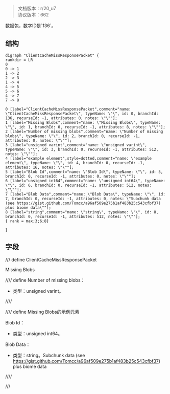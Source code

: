 # <!-- md:samp ClientCacheMissResponsePacket -->

> 文档版本：r/20_u7<br/>协议版本：662

<!-- md:samp ClientCacheMissResponsePacket -->数据包，数字ID是`136`。

## 结构

```viz
digraph "ClientCacheMissResponsePacket" {
rankdir = LR
0
0 -> 1
1 -> 2
2 -> 3
1 -> 4
4 -> 5
5 -> 6
4 -> 7
7 -> 8

0 [label="ClientCacheMissResponsePacket",comment="name: \"ClientCacheMissResponsePacket\", typeName: \"\", id: 0, branchId: 136, recurseId: -1, attributes: 0, notes: \"\""];
1 [label="Missing Blobs",comment="name: \"Missing Blobs\", typeName: \"\", id: 1, branchId: 0, recurseId: -1, attributes: 8, notes: \"\""];
2 [label="Number of missing blobs",comment="name: \"Number of missing blobs\", typeName: \"\", id: 2, branchId: 0, recurseId: -1, attributes: 0, notes: \"\""];
3 [label="unsigned varint",comment="name: \"unsigned varint\", typeName: \"\", id: 3, branchId: 0, recurseId: -1, attributes: 512, notes: \"\""];
4 [label="example element",style=dotted,comment="name: \"example element\", typeName: \"\", id: 4, branchId: 0, recurseId: -1, attributes: 16, notes: \"\""];
5 [label="Blob Id",comment="name: \"Blob Id\", typeName: \"\", id: 5, branchId: 0, recurseId: -1, attributes: 0, notes: \"\""];
6 [label="unsigned int64",comment="name: \"unsigned int64\", typeName: \"\", id: 6, branchId: 0, recurseId: -1, attributes: 512, notes: \"\""];
7 [label="Blob Data",comment="name: \"Blob Data\", typeName: \"\", id: 7, branchId: 0, recurseId: -1, attributes: 0, notes: \"Subchunk data (see https://gist.github.com/Tomcc/a96af509e275b1af483b25c543cfbf37) plus biome data\""];
8 [label="string",comment="name: \"string\", typeName: \"\", id: 8, branchId: 0, recurseId: -1, attributes: 512, notes: \"\""];
{ rank = max;3;6;8}

}

```

## 字段

/// define
ClientCacheMissResponsePacket

Missing Blobs

//// define
Number of missing blobs：<!-- md:samp unsigned varint -->

- 类型：unsigned varint。


////


//// define
Missing Blobs的示例元素

Blob Id：<!-- md:samp unsigned int64 -->

- 类型：unsigned int64。

Blob Data：<!-- md:samp string -->

- 类型：string。Subchunk data (see https://gist.github.com/Tomcc/a96af509e275b1af483b25c543cfbf37) plus biome data


////



///
